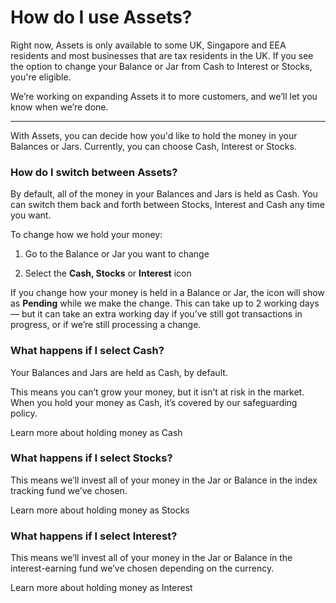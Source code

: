 # How do I use Assets?

Right now, Assets is only available to some UK, Singapore and EEA residents and most businesses that are tax residents in the UK. If you see the option to change your Balance or Jar from Cash to Interest or Stocks, you're eligible. 

We’re working on expanding Assets it to more customers, and we’ll let you know when we’re done.

* * *

With Assets, you can decide how you'd like to hold the money in your Balances or Jars. Currently, you can choose Cash, Interest or Stocks.

### How do I switch between Assets?

By default, all of the money in your Balances and Jars is held as Cash. You can switch them back and forth between Stocks, Interest and Cash any time you want.

To change how we hold your money:

  1. Go to the Balance or Jar you want to change

  2. Select the **Cash, Stocks** or **Interest** icon




If you change how your money is held in a Balance or Jar, the icon will show as **Pending** while we make the change. This can take up to 2 working days — but it can take an extra working day if you’ve still got transactions in progress, or if we’re still processing a change.

### What happens if I select **Cash**?

Your Balances and Jars are held as Cash, by default. 

This means you can’t grow your money, but it isn’t at risk in the market. When you hold your money as Cash, it’s covered by our safeguarding policy.

Learn more about holding money as Cash

### What happens if I select **Stocks**?

This means we’ll invest all of your money in the Jar or Balance in the index tracking fund we’ve chosen.

Learn more about holding money as Stocks

###  **What happens if I select Interest?**

This means we’ll invest all of your money in the Jar or Balance in the interest-earning fund we’ve chosen depending on the currency.

Learn more about holding money as Interest